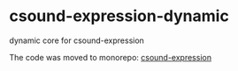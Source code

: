 csound-expression-dynamic
=========================

dynamic core for csound-expression

The code was moved to monorepo: [csound-expression](https://github.com/spell-music/csound-expression/)
